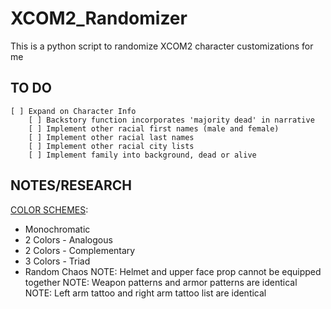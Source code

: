 # XCOM2_Randomizer
This is a python script to randomize XCOM2 character customizations for me

## TO DO
	[ ] Expand on Character Info
    	[ ] Backstory function incorporates 'majority dead' in narrative
    	[ ] Implement other racial first names (male and female)
    	[ ] Implement other racial last names
    	[ ] Implement other racial city lists
    	[ ] Implement family into background, dead or alive

## NOTES/RESEARCH
[COLOR SCHEMES](http://www.hgtv.com/design/decorating/design-101/color-wheel-primer):
  * Monochromatic
  * 2 Colors - Analogous
  * 2 Colors - Complementary
  * 3 Colors - Triad
  * Random Chaos
NOTE:  Helmet and upper face prop cannot be equipped together
NOTE:  Weapon patterns and armor patterns are identical
NOTE:  Left arm tattoo and right arm tattoo list are identical
